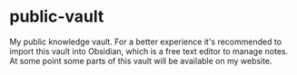 # public-vault

My public knowledge vault. For a better experience it's recommended to import this vault into Obsidian, which is a free text editor to manage notes.
At some point some parts of this vault will be available on my website.
